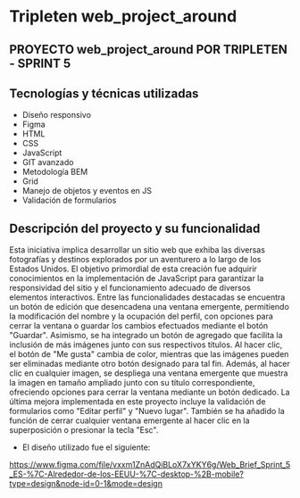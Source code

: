 # Tripleten web_project_around

## PROYECTO web_project_around POR TRIPLETEN - SPRINT 5

## Tecnologías y técnicas utilizadas

- Diseño responsivo
- Figma
- HTML
- CSS
- JavaScript
- GIT avanzado
- Metodología BEM
- Grid
- Manejo de objetos y eventos en JS
- Validación de formularios

## Descripción del proyecto y su funcionalidad

Esta iniciativa implica desarrollar un sitio web que exhiba las diversas fotografías y destinos explorados por un aventurero a lo largo de los Estados Unidos. El objetivo primordial de esta creación fue adquirir conocimientos en la implementación de JavaScript para garantizar la responsividad del sitio y el funcionamiento adecuado de diversos elementos interactivos. Entre las funcionalidades destacadas se encuentra un botón de edición que desencadena una ventana emergente, permitiendo la modificación del nombre y la ocupación del perfil, con opciones para cerrar la ventana o guardar los cambios efectuados mediante el botón "Guardar". Asimismo, se ha integrado un botón de agregado que facilita la inclusión de más imágenes junto con sus respectivos títulos. Al hacer clic, el botón de "Me gusta" cambia de color, mientras que las imágenes pueden ser eliminadas mediante otro botón designado para tal fin. Además, al hacer clic en cualquier imagen, se despliega una ventana emergente que muestra la imagen en tamaño ampliado junto con su título correspondiente, ofreciendo opciones para cerrar la ventana mediante un botón dedicado. La última mejora implementada en este proyecto incluye la validación de formularios como "Editar perfil" y "Nuevo lugar". También se ha añadido la función de cerrar cualquier ventana emergente al hacer clic en la superposición o presionar la tecla "Esc".

- El diseño utilizado fue el siguiente:

https://www.figma.com/file/vxxm1ZnAdQiBLoX7xYKY6g/Web_Brief_Sprint_5_ES-%7C-Alrededor-de-los-EEUU-%7C-desktop-%2B-mobile?type=design&node-id=0-1&mode=design
